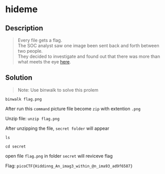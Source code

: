 <h1>hideme</h1>

<h2>Description</h2>
<blockquote>
  Every file gets a flag.<br/>
  The SOC analyst saw one image been sent back and forth between two people.<br/>
  They decided to investigate and found out that there was more than what meets the eye <a href="https://github.com/KhanhCQ1511/picoCTF/blob/main/picoCTF_2023/Forensics/hideme/flag.png">here</a>.
</blockquote>

<h2>Solution</h2>
<blockquote>Note: Use binwalk to solve this prolem</blockquote>
<p><code>binwalk flag.png</code></p>
<p>After run this <code>command</code> picture file become <code>zip</code> with extention <code>.png</code></p>
<p>Unzip file: <code>unzip flag.png</code></p>
<p>After unzipping the file, <code>secret folder</code> will appear</p>
<p><code>ls</code></p>
<p><code>cd secret</code></p>
<p>open file <code>flag.png</code> in folder <code>secret</code> will reviceve flag</p>
<p></p>
<p>Flag: <code>picoCTF{Hiddinng_An_imag3_within_@n_ima93_ad9f6587}</code></p>
